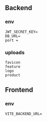 ## Backend 

### env
    JWT_SECRET_KEY=
    DB_URL=
    port =

### uploads
    favicon
    feature
    logo
    product


## Frontend 

### env
    VITE_BACKEND_URL=
